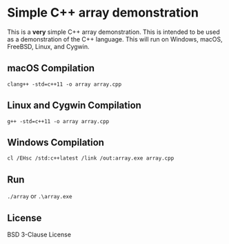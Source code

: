 # Simple C++ array demonstration

This is a **very** simple C++ array demonstration.
This is intended to be used as a demonstration of the C++ language.
This will run on Windows, macOS, FreeBSD, Linux, and Cygwin.

## macOS Compilation

`clang++ -std=c++11 -o array array.cpp`

## Linux and Cygwin Compilation

`g++ -std=c++11 -o array array.cpp`

## Windows Compilation

`cl /EHsc /std:c++latest /link /out:array.exe array.cpp`

## Run

``./array``
or
``.\array.exe``

## License

BSD 3-Clause License
